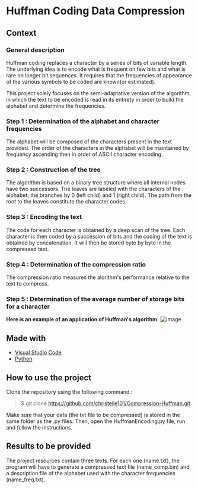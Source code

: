 # Huffman Coding Data Compression

## Context

### General description

Huffman coding replaces a character by a series of bits of variable length. The underlying idea is to encode what is frequent on few bits and what is rare on longer bit sequences. It requires that the frequencies of appearance of the various symbols to be coded are known(or estimated). </br>

This project solely focuses on the semi-adaptative version of the algorithm, in which the text to be encoded is read in its entirety in order to build the alphabet and determine the frequencies. </br>

### Step 1 : Determination of the alphabet and character frequencies

The alphabet will be composed of the characters present in the text provided. The order of the characters in the alphabet will be maintained by frequency ascending then in order of ASCII character encoding.

### Step 2 : Construction of the tree

The algorithm is based on a binary tree structure where all internal nodes have two successors. The leaves are labeled with the characters of the alphabet, the branches by 0 (left child) and 1 (right child). The path from the root to the leaves constitute the character codes.

### Step 3 : Encoding the text

The code for each character is obtained by a deep scan of the tree. Each character is then coded by a succession of bits and the coding of the text is obtained by concatenation. It will then be stored byte by byte in the compressed text.

### Step 4 : Determination of the compression ratio

The compression ratio measures the alorithm's performance relative to the text to compress.

### Step 5 : Determination of the average number of storage bits for a character

**Here is an example of an application of Huffman's algorithm:**
![image](https://www.cs.princeton.edu/courses/archive/fall08/cos226/assignments/huffman.png)

## Made with

- [Visual Studio Code](https://code.visualstudio.com/)
- [Python](https://www.python.org/)

## How to use the project

Clone the repository using the following command :
> $ git clone <https://github.com/christelle101/Compression-Huffman.git>

Make sure that your data (the txt file to be compressed) is stored in the same folder as the .py files.
Then, open the HuffmanEncoding.py file, run and follow the instructions.

## Results to be provided

The project resources contain three texts. For each one (name.txt), the program will have to generate a compressed text file (name_comp.bin) and a description file of the alphabet used with the character frequencies (name_freq.txt).
